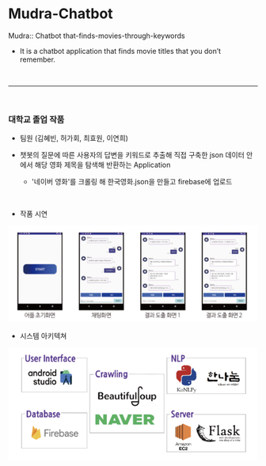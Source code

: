 # Mudra-Chatbot
Mudra:: Chatbot that-finds-movies-through-keywords
- It is a chatbot application that finds movie titles that you don’t remember.

<br>

---
<br>

### 대학교 졸업 작품
- 팀원 (김혜빈, 허가회, 최효원, 이연희)

- 챗봇의 질문에 따른 사용자의 답변을 키워드로 추출해 직접 구축한 json 데이터 안에서 해당 영화 제목을 탐색해 반환하는 Application
    - '네이버 영화'를 크롤링 해 한국영화.json을 만들고 firebase에 업로드

<br>

- 작품 시연
<img src='./img_data/demo.png'>

<br>

- 시스템 아키텍쳐
<img src='./img_data/architecture.png'>